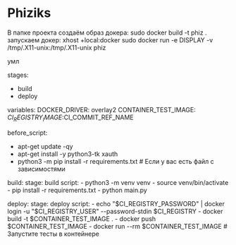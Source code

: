 # Phiziks
В папке проекта создаём образ докера:
  sudo docker build -t phiz .
запускаем докер:
  xhost +local:docker
  sudo docker run -e DISPLAY -v /tmp/.X11-unix:/tmp/.X11-unix phiz

умл

stages:
  - build
  - deploy

variables:
  DOCKER_DRIVER: overlay2
  CONTAINER_TEST_IMAGE: $CI_REGISTRY_IMAGE:$CI_COMMIT_REF_NAME

before_script:
  - apt-get update -qy
  - apt-get install -y python3-tk xauth
  - python3 -m pip install -r requirements.txt  # Если у вас есть файл с зависимостями

build:
  stage: build
  script:
    - python3 -m venv venv
    - source venv/bin/activate
    - pip install -r requirements.txt
    - python main.py

deploy:
  stage: deploy
  script:
    - echo "$CI_REGISTRY_PASSWORD" | docker login -u "$CI_REGISTRY_USER" --password-stdin $CI_REGISTRY
    - docker build -t $CONTAINER_TEST_IMAGE .
    - docker push $CONTAINER_TEST_IMAGE
    - docker run --rm $CONTAINER_TEST_IMAGE  # Запустите тесты в контейнере
